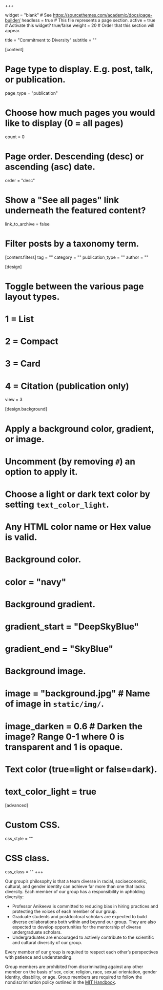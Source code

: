 +++

widget = "blank"  # See https://sourcethemes.com/academic/docs/page-builder/
headless = true  # This file represents a page section.
active = true  # Activate this widget? true/false
weight = 20  # Order that this section will appear.

title = "Commitment to Diversity"
subtitle = ""

[content]
  # Page type to display. E.g. post, talk, or publication.
  page_type = "publication"
  
  # Choose how much pages you would like to display (0 = all pages)
  count = 0

  # Page order. Descending (desc) or ascending (asc) date.
  order = "desc"

  # Show a "See all pages" link underneath the featured content?
  link_to_archive = false

  # Filter posts by a taxonomy term.
  [content.filters]
    tag = ""
    category = ""
    publication_type = ""
    author = ""
  
[design]
  # Toggle between the various page layout types.
  #   1 = List
  #   2 = Compact
  #   3 = Card
  #   4 = Citation (publication only)
  view = 3
  
[design.background]
  # Apply a background color, gradient, or image.
  #   Uncomment (by removing `#`) an option to apply it.
  #   Choose a light or dark text color by setting `text_color_light`.
  #   Any HTML color name or Hex value is valid.
  
  # Background color.
  # color = "navy"
  
  # Background gradient.
  # gradient_start = "DeepSkyBlue"
  # gradient_end = "SkyBlue"
  
  # Background image.
  # image = "background.jpg"  # Name of image in `static/img/`.
  # image_darken = 0.6  # Darken the image? Range 0-1 where 0 is transparent and 1 is opaque.

  # Text color (true=light or false=dark).
  # text_color_light = true  
  
[advanced]
 # Custom CSS. 
 css_style = ""
 
 # CSS class.
 css_class = ""
+++

Our group’s philosophy is that a team diverse in racial, socioeconomic, cultural, and gender identity can achieve far more than one that lacks diversity. 
Each member of our group has a responsibility in upholding diversity:
  - Professor Anikeeva is committed to reducing bias in hiring practices and protecting the voices of each member of our group.
  - Graduate students and postdoctoral scholars are expected to build diverse collaborations both within and beyond our group. They are also expected to develop opportunities for the mentorship of diverse undergraduate scholars.
  - Undergraduates are encouraged to actively contribute to the scientific and cultural diversity of our group.

Every member of our group is required to respect each other’s perspectives with patience and understanding.

Group members are prohibited from discriminating against any other member on the basis of sex, color, religion, race, sexual orientation, gender identity, disability, or age. 
Group members are required to follow the nondiscrimination policy outlined in the [MIT Handbook](https://handbook.mit.edu/nondiscrimination).

